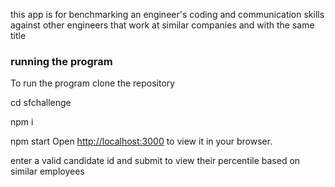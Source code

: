 this app is for benchmarking an engineer's coding and communication skills against other engineers that work at similar companies and with the same title

### running the program

To run the program clone the repository

cd sfchallenge

npm i

npm start
Open [http://localhost:3000](http://localhost:3000) to view it in your browser.

enter a valid candidate id and submit to view their percentile based on similar employees

